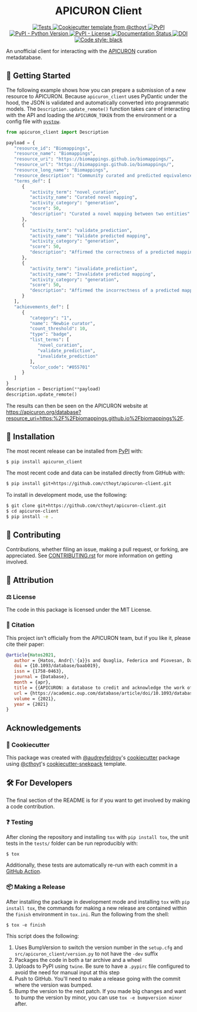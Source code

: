 <!--
<p align="center">
  <img src="https://github.com/cthoyt/apicuron-client/raw/main/docs/source/logo.png" height="150">
</p>
-->

<h1 align="center">
  APICURON Client
</h1>

<p align="center">
    <a href="https://github.com/cthoyt/apicuron-client/actions?query=workflow%3ATests">
        <img alt="Tests" src="https://github.com/cthoyt/apicuron-client/workflows/Tests/badge.svg" />
    </a>
    <a href="https://github.com/cthoyt/cookiecutter-python-package">
        <img alt="Cookiecutter template from @cthoyt" src="https://img.shields.io/badge/Cookiecutter-python--package-yellow" /> 
    </a>
    <a href="https://pypi.org/project/apicuron_client">
        <img alt="PyPI" src="https://img.shields.io/pypi/v/apicuron_client" />
    </a>
    <a href="https://pypi.org/project/apicuron_client">
        <img alt="PyPI - Python Version" src="https://img.shields.io/pypi/pyversions/apicuron_client" />
    </a>
    <a href="https://github.com/cthoyt/apicuron-client/blob/main/LICENSE">
        <img alt="PyPI - License" src="https://img.shields.io/pypi/l/apicuron-client" />
    </a>
    <a href='https://apicuron-client.readthedocs.io/en/latest/'>
        <img src='https://readthedocs.org/projects/apicuron_client/badge/?version=latest' alt='Documentation Status' />
    </a>
    <a href="https://zenodo.org/badge/latestdoi/399071637">
        <img src="https://zenodo.org/badge/399071637.svg" alt="DOI">
    </a>
    <a href='https://github.com/psf/black'>
        <img src='https://img.shields.io/badge/code%20style-black-000000.svg' alt='Code style: black' />
    </a>
</p>

An unofficial client for interacting with the [APICURON](https://apicuron.org/) curation
metadatabase.

## 💪 Getting Started

The following example shows how you can prepare a submission of a new resource
to APICURON. Because `apicuron_client` uses PyDantic under the hood, the JSON
is validated and automatically converted into programmatic models. The
`Description.update_remote()` function takes care of interacting with the API
and loading the `APICURON_TOKEN` from the environment or a config file with
[`pystow`](https://github.com/cthoyt/pystow).

```python
from apicuron_client import Description

payload = {
   "resource_id": "Biomappings",
   "resource_name": "Biomappings",
   "resource_uri": "https://biomappings.github.io/biomappings/",
   "resource_url": "https://biomappings.github.io/biomappings/",
   "resource_long_name": "Biomappings",
   "resource_description": "Community curated and predicted equivalences and related mappings between named biological entities that are not available from primary sources.",
   "terms_def": [
      {
         "activity_term": "novel_curation",
         "activity_name": "Curated novel mapping",
         "activity_category": "generation",
         "score": 50,
         "description": "Curated a novel mapping between two entities"
      },
      {
         "activity_term": "validate_prediction",
         "activity_name": "Validate predicted mapping",
         "activity_category": "generation",
         "score": 50,
         "description": "Affirmed the correctness of a predicted mapping"
      },
      {
         "activity_term": "invalidate_prediction",
         "activity_name": "Invalidate predicted mapping",
         "activity_category": "generation",
         "score": 50,
         "description": "Affirmed the incorrectness of a predicted mapping"
      }
   ],
   "achievements_def": [
      {
         "category": "1",
         "name": "Newbie curator",
         "count_threshold": 10,
         "type": "badge",
         "list_terms": [
            "novel_curation",
            "validate_prediction",
            "invalidate_prediction"
         ],
         "color_code": "#055701"
      }
   ]
}
description = Description(**payload)
description.update_remote()
```

The results can then be seen on the APICURON website at
https://apicuron.org/database?resource_uri=https:%2F%2Fbiomappings.github.io%2Fbiomappings%2F.

<!--
### Command Line Interface

The apicuron_client command line tool is automatically installed. It can
be used from the shell with the `--help` flag to show all subcommands:

```shell
$ apicuron_client --help
```

> TODO show the most useful thing the CLI does! The CLI will have documentation auto-generated
by `sphinx`.

-->

## 🚀 Installation

The most recent release can be installed from
[PyPI](https://pypi.org/project/apicuron_client/) with:

```bash
$ pip install apicuron_client
```

The most recent code and data can be installed directly from GitHub with:

```bash
$ pip install git+https://github.com/cthoyt/apicuron-client.git
```

To install in development mode, use the following:

```bash
$ git clone git+https://github.com/cthoyt/apicuron-client.git
$ cd apicuron-client
$ pip install -e .
```

## 👐 Contributing

Contributions, whether filing an issue, making a pull request, or forking, are appreciated. See
[CONTRIBUTING.rst](https://github.com/cthoyt/apicuron-client/blob/master/CONTRIBUTING.rst) for more information on getting involved.

## 👀 Attribution

### ⚖️ License

The code in this package is licensed under the MIT License.

### 📖 Citation

This project isn't officially from the APICURON team, but if you like it, please cite their
paper:

```bibtex
@article{Hatos2021,
   author = {Hatos, Andr{\'{a}}s and Quaglia, Federica and Piovesan, Damiano and Tosatto, Silvio C E},
   doi = {10.1093/database/baab019},
   issn = {1758-0463},
   journal = {Database},
   month = {apr},
   title = {{APICURON: a database to credit and acknowledge the work of biocurators}},
   url = {https://academic.oup.com/database/article/doi/10.1093/database/baab019/6244733},
   volume = {2021},
   year = {2021}
}
```

## Acknowledgements

<!--
### 🎁 Support

This project has been supported by the following organizations (in alphabetical order):

- [Harvard Program in Therapeutic Science - Laboratory of Systems Pharmacology](https://hits.harvard.edu/the-program/laboratory-of-systems-pharmacology/)

-->

<!--
### 💰 Funding

This project has been supported by the following grants:

| Funding Body                                             | Program                                                                                                                       | Grant           |
|----------------------------------------------------------|-------------------------------------------------------------------------------------------------------------------------------|-----------------|
| DARPA                                                    | [Automating Scientific Knowledge Extraction (ASKE)](https://www.darpa.mil/program/automating-scientific-knowledge-extraction) | HR00111990009   |
-->

### 🍪 Cookiecutter

This package was created with [@audreyfeldroy](https://github.com/audreyfeldroy)'s
[cookiecutter](https://github.com/cookiecutter/cookiecutter) package using [@cthoyt](https://github.com/cthoyt)'s
[cookiecutter-snekpack](https://github.com/cthoyt/cookiecutter-snekpack) template.

## 🛠️ For Developers

The final section of the README is for if you want to get involved by making a code contribution.

### ❓ Testing

After cloning the repository and installing `tox` with `pip install tox`, the unit tests in the `tests/` folder can be
run reproducibly with:

```shell
$ tox
```

Additionally, these tests are automatically re-run with each commit in a [GitHub Action](https://github.com/cthoyt/apicuron-client/actions?query=workflow%3ATests).

### 📦 Making a Release

After installing the package in development mode and installing
`tox` with `pip install tox`, the commands for making a new release are contained within the `finish` environment
in `tox.ini`. Run the following from the shell:

```shell
$ tox -e finish
```

This script does the following:

1. Uses BumpVersion to switch the version number in the `setup.cfg` and
   `src/apicuron_client/version.py` to not have the `-dev` suffix
2. Packages the code in both a tar archive and a wheel
3. Uploads to PyPI using `twine`. Be sure to have a `.pypirc` file configured to avoid the need for manual input at this
   step
4. Push to GitHub. You'll need to make a release going with the commit where the version was bumped.
5. Bump the version to the next patch. If you made big changes and want to bump the version by minor, you can
   use `tox -e bumpversion minor` after.

